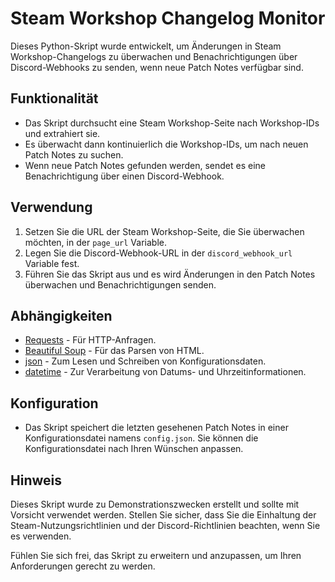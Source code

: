 # Steam Workshop Changelog Monitor

Dieses Python-Skript wurde entwickelt, um Änderungen in Steam Workshop-Changelogs zu überwachen und Benachrichtigungen über Discord-Webhooks zu senden, wenn neue Patch Notes verfügbar sind.

## Funktionalität

- Das Skript durchsucht eine Steam Workshop-Seite nach Workshop-IDs und extrahiert sie.
- Es überwacht dann kontinuierlich die Workshop-IDs, um nach neuen Patch Notes zu suchen.
- Wenn neue Patch Notes gefunden werden, sendet es eine Benachrichtigung über einen Discord-Webhook.

## Verwendung

1. Setzen Sie die URL der Steam Workshop-Seite, die Sie überwachen möchten, in der `page_url` Variable.
2. Legen Sie die Discord-Webhook-URL in der `discord_webhook_url` Variable fest.
3. Führen Sie das Skript aus und es wird Änderungen in den Patch Notes überwachen und Benachrichtigungen senden.

## Abhängigkeiten

- [Requests](https://docs.python-requests.org/en/latest/) - Für HTTP-Anfragen.
- [Beautiful Soup](https://www.crummy.com/software/BeautifulSoup/) - Für das Parsen von HTML.
- [json](https://docs.python.org/3/library/json.html) - Zum Lesen und Schreiben von Konfigurationsdaten.
- [datetime](https://docs.python.org/3/library/datetime.html) - Zur Verarbeitung von Datums- und Uhrzeitinformationen.

## Konfiguration

- Das Skript speichert die letzten gesehenen Patch Notes in einer Konfigurationsdatei namens `config.json`. Sie können die Konfigurationsdatei nach Ihren Wünschen anpassen.

## Hinweis

Dieses Skript wurde zu Demonstrationszwecken erstellt und sollte mit Vorsicht verwendet werden. Stellen Sie sicher, dass Sie die Einhaltung der Steam-Nutzungsrichtlinien und der Discord-Richtlinien beachten, wenn Sie es verwenden.

Fühlen Sie sich frei, das Skript zu erweitern und anzupassen, um Ihren Anforderungen gerecht zu werden.
